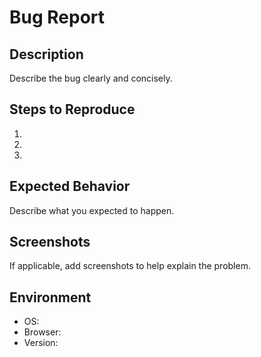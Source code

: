 # Bug Report

## Description
Describe the bug clearly and concisely.

## Steps to Reproduce
1. 
2. 
3. 

## Expected Behavior
Describe what you expected to happen.

## Screenshots
If applicable, add screenshots to help explain the problem.

## Environment
- OS:
- Browser:
- Version:
